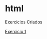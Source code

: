 # html
 Exercicios Criados

<a href="https://renanofreitas9.github.io/html/exercicios/ex001/index.html">Exercicio 1 </a>
